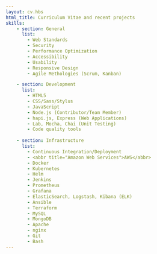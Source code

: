 ```yaml
---
layout: cv.hbs
html_title: Curriculum Vitae and recent projects
skills:
    - section: General
      list:
        - Web Standards
        - Security
        - Performance Optimization
        - Accessibility
        - Usability
        - Responsive Design
        - Agile Methologies (Scrum, Kanban)

    - section: Development
      list:
        - HTML5
        - CSS/Sass/Stylus
        - JavaScript
        - Node.js (Contributor/Team Member)
        - hapi.js, Express (Web Applications)
        - Lab, Mocha, Chai (Unit Testing)
        - Code quality tools
        
    - section: Infrastructure
      list:
        - Continuous Integration/Deployment
        - <abbr title="Amazon Web Services">AWS</abbr>
        - Docker
        - Kubernetes
        - Helm
        - Jenkins
        - Prometheus
        - Grafana
        - ElasticSearch, Logstash, Kibana (ELK)
        - Ansible
        - Terraform
        - MySQL
        - MongoDB
        - Apache
        - nginx
        - Git
        - Bash
---
```


